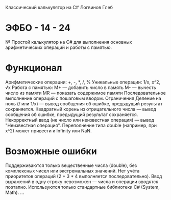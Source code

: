 Классический калькулятор на С# Логвинов Глеб

# ЭФБО - 14 - 24
№ Простой калькулятор на C# для выполнения основных арифметических операций и работы с памятью.

# Функционал
Арифметические операции: +, -, *, /, % Уникальные операции: 1/x, x^2, √x Работа с памятью: M+ — добавить число в память M- — вычесть число из памяти MR — показать содержимое памяти Последовательное выполнение операций с пошаговым вводом. Ограничения Деление на ноль (/ или 1/x) — вывод сообщения об ошибке, предыдущий результат сохраняется. Квадратный корень из отрицательного числа — вывод сообщения об ошибке, предыдущий результат сохраняется. Некорректный ввод (не число или неизвестная операция) — вывод "Неизвестная операция". Переполнение типа double (например, при x^2) может привести к Infinity или NaN.

# Возможные ошибки
Поддерживаются только вещественные числа (double), без комплексных чисел или экстремальных значений. Нет учёта приоритетов операций (2 + 3 * 4 выполняется последовательно). Ввод выражений в одну строку невозможен — числа и операции вводятся поэтапно. Используются только стандартные библиотеки C# (System, Math). ...
